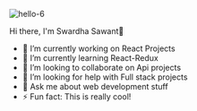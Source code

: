 ![hello-6](https://user-images.githubusercontent.com/89941244/192570045-9f446280-59d7-4db2-8748-e67f0ce287e1.gif)



Hi there, I'm Swardha Sawant👋

- 🔭 I’m currently working on React Projects
- 🌱 I’m currently learning React-Redux
- 👯 I’m looking to collaborate on Api projects
- 🤔 I’m looking for help with Full stack projects
- 💬 Ask me about web development stuff
- ⚡ Fun fact: This is really cool!

